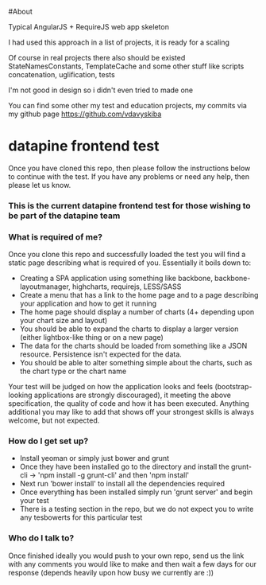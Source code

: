 #About

Typical AngularJS + RequireJS web app skeleton

I had used this approach in a list of projects, it is ready for a scaling

Of course in real projects there also should be existed StateNamesConstants, TemplateCache and some other stuff like scripts concatenation, uglification, tests

I'm not good in design so i didn't even tried to made one

You can find some other my test and education projects, my commits via my github page https://github.com/vdavyskiba

# datapine frontend test #

Once you have cloned this repo, then please follow the instructions below to continue with the test. If you have any problems or need any help, then please let us know.

### This is the current datapine frontend test for those wishing to be part of the datapine team ###

### What is required of me? ###
Once you clone this repo and successfully loaded the test you will find a static page describing what is required of you. Essentially it boils down to:

* Creating a SPA application using something like backbone, backbone-layoutmanager, highcharts, requirejs, LESS/SASS
* Create a menu that has a link to the home page and to a page describing your application and how to get it running
* The home page should display a number of charts (4+ depending upon your chart size and layout)
* You should be able to expand the charts to display a larger version (either lightbox-like thing or on a new page)
* The data for the charts should be loaded from something like a JSON resource. Persistence isn't expected for the data.
* You should be able to alter something simple about the charts, such as the chart type or the chart name

Your test will be judged on how the application looks and feels (bootstrap-looking applications are strongly discouraged), it meeting the above specification, the quality of code and how it has been executed. Anything additional you may like to add that shows off your strongest skills is always welcome, but not expected.

### How do I get set up? ###
* Install yeoman or simply just bower and grunt
* Once they have been installed go to the directory and install the grunt-cli -> 'npm install -g grunt-cli' and then 'npm install'
* Next run 'bower install' to install all the dependencies required
* Once everything has been installed simply run 'grunt server' and begin your test
* There is a testing section in the repo, but we do not expect you to write any tesbowerts for this particular test

### Who do I talk to? ###

Once finished ideally you would push to your own repo, send us the link with any comments you would like to make and then wait a few days for our response (depends heavily upon how busy we currently are :))
